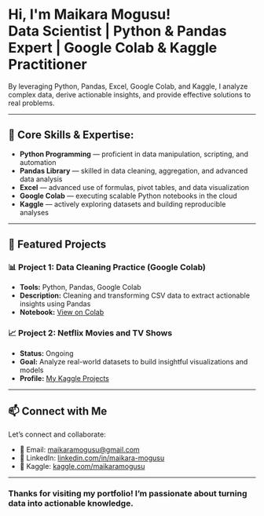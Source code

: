 <h1>Hi, I'm Maikara Mogusu!<br/>
Data Scientist | Python & Pandas Expert | Google Colab & Kaggle Practitioner</h1>

<p>By leveraging Python, Pandas, Excel, Google Colab, and Kaggle, I analyze complex data, derive actionable insights, and provide effective solutions to real problems.</p>

---

<h2>🧠 Core Skills & Expertise:</h2>

<ul>
  <li><b>Python Programming</b> — proficient in data manipulation, scripting, and automation</li>
  <li><b>Pandas Library</b> — skilled in data cleaning, aggregation, and advanced data analysis</li>
  <li><b>Excel</b> — advanced use of formulas, pivot tables, and data visualization</li>
  <li><b>Google Colab</b> — executing scalable Python notebooks in the cloud</li>
  <li><b>Kaggle</b> — actively exploring datasets and building reproducible analyses</li>
</ul>

---

<h2>📂 Featured Projects</h2>

<h3>📊 Project 1: Data Cleaning Practice (Google Colab)</h3>
<ul>
  <li><b>Tools:</b> Python, Pandas, Google Colab</li>
  <li><b>Description:</b> Cleaning and transforming CSV data to extract actionable insights using Pandas</li>
  <li><b>Notebook:</b> <a href="https://colab.research.google.com/drive/1XU4EJYGJ0vQ8Lk68xbuidBmwBdhKtpvX" target="_blank">View on Colab</a></li>
</ul>

<h3>📈 Project 2: Netflix Movies and TV Shows</h3>
<ul>
  <li><b>Status:</b> Ongoing</li>
  <li><b>Goal:</b> Analyze real-world datasets to build insightful visualizations and models</li>
  <li><b>Profile:</b> <a href="https://www.kaggle.com/yourusername" target="_blank">My Kaggle Projects</a></li>
</ul>

---

<h2>📫 Connect with Me</h2>

<p>Let’s connect and collaborate:</p>

- 📧 Email: maikaramogusu@gmail.com 
- 💼 LinkedIn: <a href="https://www.linkedin.com/in/maikara-mogusu" target="_blank">linkedin.com/in/maikara-mogusu</a>  
- 🧠 Kaggle: <a href="https://www.kaggle.com/yourusername" target="_blank">kaggle.com/maikaramogusu</a>  

---

<h3>Thanks for visiting my portfolio! I’m passionate about turning data into actionable knowledge.</h3>
